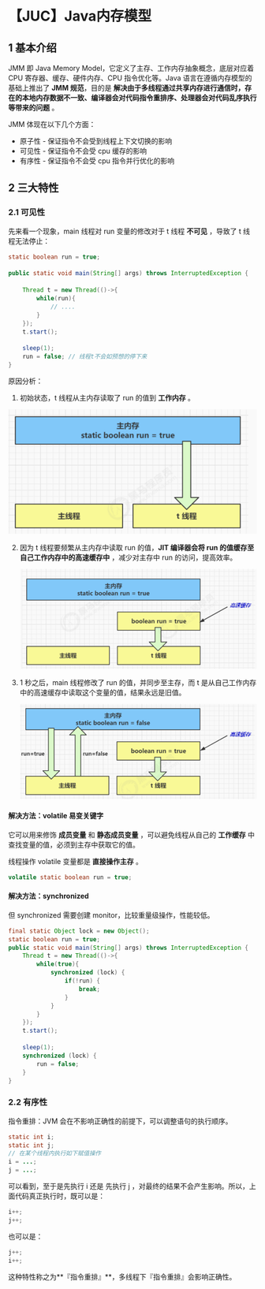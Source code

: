 # 【JUC】Java内存模型

## 1 基本介绍

JMM 即 Java Memory Model，它定义了主存、工作内存抽象概念，底层对应着 CPU 寄存器、缓存、硬件内存、CPU 指令优化等。Java 语言在遵循内存模型的基础上推出了 **JMM 规范**，目的是 **解决由于多线程通过共享内存进行通信时，存在的本地内存数据不一致、编译器会对代码指令重排序、处理器会对代码乱序执行等带来的问题** 。

JMM 体现在以下几个方面：

- 原子性 - 保证指令不会受到线程上下文切换的影响
- 可见性 - 保证指令不会受 cpu 缓存的影响
- 有序性 - 保证指令不会受 cpu 指令并行优化的影响

## 2 三大特性

### 2.1 可见性

先来看一个现象，main 线程对 run 变量的修改对于 t 线程 **不可见** ，导致了 t 线程无法停止：

```java
static boolean run = true;

public static void main(String[] args) throws InterruptedException {

    Thread t = new Thread(()->{
        while(run){
            // ....
        }
    });
    t.start();
  
    sleep(1);
    run = false; // 线程t不会如预想的停下来
}
```

原因分析：

1. 初始状态，t 线程从主内存读取了 run 的值到 **工作内存** 。

![image-20230308151229840](./【JUC】Java内存模型.assets/image-20230308151229840.png)

2. 因为 t 线程要频繁从主内存中读取 run 的值，**JIT 编译器会将 run 的值缓存至自己工作内存中的高速缓存中** ，减少对主存中 run 的访问，提高效率。

   ![image-20230308151322359](./【JUC】Java内存模型.assets/image-20230308151322359.png)

3. 1 秒之后，main 线程修改了 run 的值，并同步至主存，而 t 是从自己工作内存中的高速缓存中读取这个变量的值，结果永远是旧值。

   ![image-20230308151353343](./【JUC】Java内存模型.assets/image-20230308151353343.png)

#### 解决方法：volatile 易变关键字

它可以用来修饰 **成员变量** 和 **静态成员变量** ，可以避免线程从自己的 **工作缓存** 中查找变量的值，必须到主存中获取它的值。

线程操作 volatile 变量都是 **直接操作主存** 。

```java
volatile static boolean run = true;
```

#### 解决方法：synchronized

但 synchronized 需要创建 monitor，比较重量级操作，性能较低。

```java
final static Object lock = new Object();
static boolean run = true;
public static void main(String[] args) throws InterruptedException {
    Thread t = new Thread(()->{
        while(true){
            synchronized (lock) {
                if(!run) {
                    break;
                }
            }
        }
    });
    t.start();

    sleep(1);
    synchronized (lock) {
        run = false;
    }
}
```

### 2.2 有序性

指令重排：JVM 会在不影响正确性的前提下，可以调整语句的执行顺序。

```java
static int i;
static int j;
// 在某个线程内执行如下赋值操作
i = ...;
j = ...;
```

可以看到，至于是先执行 i 还是 先执行 j ，对最终的结果不会产生影响。所以，上面代码真正执行时，既可以是：

```java
i++;
j++;
```

也可以是：

```java
j++;
i++;
```

这种特性称之为**『指令重排』**，多线程下『指令重排』会影响正确性。







































